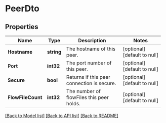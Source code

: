 # PeerDto

## Properties
Name | Type | Description | Notes
------------ | ------------- | ------------- | -------------
**Hostname** | **string** | The hostname of this peer. | [optional] [default to null]
**Port** | **int32** | The port number of this peer. | [optional] [default to null]
**Secure** | **bool** | Returns if this peer connection is secure. | [optional] [default to null]
**FlowFileCount** | **int32** | The number of flowFiles this peer holds. | [optional] [default to null]

[[Back to Model list]](../README.md#documentation-for-models) [[Back to API list]](../README.md#documentation-for-api-endpoints) [[Back to README]](../README.md)

